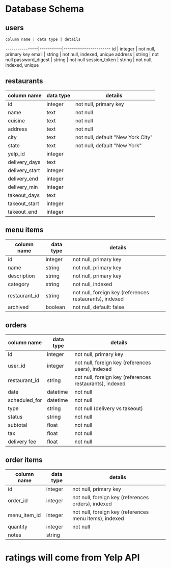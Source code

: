 # Database Schema

## users
    column name | data type | details
----------------|-----------|-----------------------
id              | integer   | not null, primary key
email           | string    | not null, indexed, unique
address         | string    | not null
password_digest | string    | not null
session_token   | string    | not null, indexed, unique

## restaurants
   column name | data type | details
---------------|-----------|-----------------------
id             | integer   | not null, primary key
name           | text      | not null
cuisine        | text      | not null
address        | text      | not null
city           | text      | not null, default "New York City"
state          | text      | not null, default "New York"
yelp_id        | integer   |
delivery_days  | text      |
delivery_start | integer   |
delivery_end   | integer   |
delivery_min   | integer   |
takeout_days   | text      |
takeout_start  | integer   |
takeout_end    | integer   |

## menu items
   column name | data type | details
---------------|-----------|-----------------------
id             | integer   | not null, primary key
name           | string    | not null, primary key
description    | string    | not null, primary key
category       | string    | not null, indexed
restaurant_id  | string    | not null, foreign key (references restaurants), indexed
archived       | boolean   | not null, default: false

## orders
   column name | data type | details
---------------|-----------|-----------------------
id             | integer   | not null, primary key
user_id        | integer   | not null, foreign key (references users), indexed
restaurant_id  | string    | not null, foreign key (references restaurants), indexed
date           | datetime  | not null
scheduled_for  | datetime  | not null
type           | string    | not null (delivery vs takeout)
status         | string    | not null
subtotal       | float     | not null
tax            | float     | not null
delivery fee   | float     | not null

## order items
   column name | data type | details
---------------|-----------|-----------------------
id             | integer   | not null, primary key
order_id       | integer   | not null, foreign key (references orders), indexed
menu_item_id   | integer   | not null, foreign key (references menu items), indexed
quantity       | integer   | not null
notes          | string    |

# ratings will come from Yelp API
